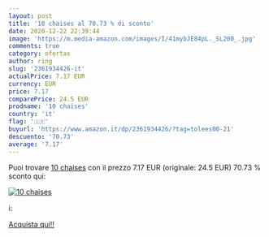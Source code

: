 ```yaml
---
layout: post
title: '10 chaises al 70.73 % di sconto'
date: 2020-12-22 22:39:44
image: 'https://m.media-amazon.com/images/I/41mybJE84pL._SL200_.jpg'
comments: true
category: ofertas
author: ring
slug: '2361934426-it'
actualPrice: 7.17 EUR
currency: EUR
price: 7.17
comparePrice: 24.5 EUR
prodname: '10 chaises'
country: 'it'
flag: '🇮🇹'
buyurl: 'https://www.amazon.it/dp/2361934426/?tag=tolees00-21'
descuento: '70.73'
average: '7.17'
---
```


Puoi trovare [10 chaises](https://www.amazon.it/dp/2361934426/?tag=tolees00-21) con il prezzo 7.17 EUR (originale: 24.5 EUR) 70.73 % sconto qui:

[![10 chaises](https://m.media-amazon.com/images/I/41mybJE84pL._SL200_.jpg)](https://www.amazon.it/dp/2361934426/?tag=tolees00-21)

ℹ️:


[Acquista qui!!](https://www.amazon.it/dp/2361934426/?tag=tolees00-21)
